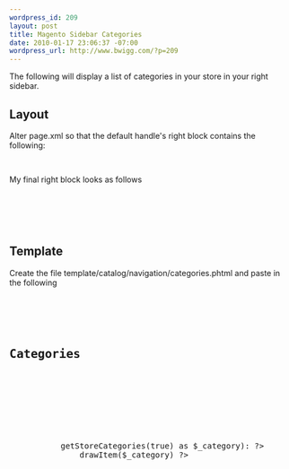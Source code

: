 ```yaml
--- 
wordpress_id: 209
layout: post
title: Magento Sidebar Categories
date: 2010-01-17 23:06:37 -07:00
wordpress_url: http://www.bwigg.com/?p=209
---
```

The following will display a list of categories in your store in your right sidebar.
<h2>Layout</h2>
Alter page.xml so that the default handle's right block contains the following:

<pre lang="xml">
<block type="catalog/navigation" name="category.listing" template="catalog/navigation/categories.phtml" />
</pre>

My final right block looks as follows

<pre lang="xml">
<block type="core/text_list" name="right" as="right">
	<block type="catalog/navigation" name="featured" template="catalog/featured_random.phtml" />
	<block type="catalog/navigation" name="category.listing" template="catalog/navigation/categories.phtml" />
</block>
</pre>

<h2>Template</h2>
Create the file template/catalog/navigation/categories.phtml and paste in the following

<pre lang="php">
<div class="block block-layered-nav">
  <div class="block-title">
    <h2>Categories</h2>
  </div>
  <div class="block-content">
    <ul id="nav_category" class="nav_category">
    	<?php foreach ($this->getStoreCategories(true) as $_category): ?>
    		<?php echo $this->drawItem($_category) ?>
    	<?php endforeach ?>
    </ul>
  </div>
</div>
</pre>
